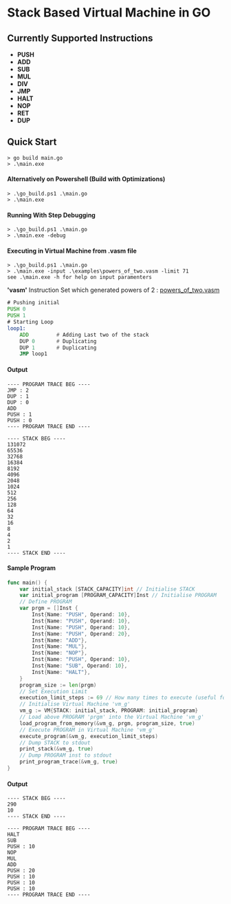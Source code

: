 # Stack Based Virtual Machine in GO

## Currently Supported Instructions
- **PUSH**
- **ADD**
- **SUB**
- **MUL**
- **DIV**
- **JMP**
- **HALT**
- **NOP**
- **RET**
- **DUP**


## Quick Start

```console
> go build main.go
> .\main.exe
```
#### Alternatively on Powershell (Build with Optimizations)
```console
> .\go_build.ps1 .\main.go
> .\main.exe
```
#### Running With Step Debugging
```console
> .\go_build.ps1 .\main.go
> .\main.exe -debug
```
#### Executing in Virtual Machine from .vasm file
```console
> .\go_build.ps1 .\main.go
> .\main.exe -input .\examples\powers_of_two.vasm -limit 71
see .\main.exe -h for help on input paramenters
```
**'vasm'** Instruction Set which generated powers of 2 : [powers_of_two.vasm](./examples/powers_of_two.vasm)
```asm
# Pushing initial
PUSH 0
PUSH 1
# Starting Loop
loop1:
    ADD			# Adding Last two of the stack
    DUP 0		# Duplicating 
    DUP 1		# Duplicating 
    JMP loop1
```
#### Output
```console
---- PROGRAM TRACE BEG ----
JMP : 2
DUP : 1
DUP : 0
ADD
PUSH : 1
PUSH : 0
---- PROGRAM TRACE END ----

---- STACK BEG ----
131072
65536
32768
16384
8192
4096
2048
1024
512
256
128
64
32
16
8
4
2
1
---- STACK END ----

```

#### Sample Program

```go
func main() {
	var initial_stack [STACK_CAPACITY]int // Initialise STACK
	var initial_program [PROGRAM_CAPACITY]Inst // Initialise PROGRAM
	// Define PROGRAM
	var prgm = []Inst {
		Inst{Name: "PUSH", Operand: 10},
		Inst{Name: "PUSH", Operand: 10},
		Inst{Name: "PUSH", Operand: 10},
		Inst{Name: "PUSH", Operand: 20},
		Inst{Name: "ADD"},
		Inst{Name: "MUL"},
		Inst{Name: "NOP"},
		Inst{Name: "PUSH", Operand: 10},
		Inst{Name: "SUB", Operand: 10},
		Inst{Name: "HALT"},
	}
	program_size := len(prgm)
	// Set Execution Limit
	execution_limit_steps := 69 // How many times to execute (useful for non halting Virtual Machines)
	// Initialise Virtual Machine 'vm_g'
	vm_g := VM{STACK: initial_stack, PROGRAM: initial_program}
	// Load above PROGRAM 'prgm' into the Virtual Machine 'vm_g'
	load_program_from_memory(&vm_g, prgm, program_size, true)
	// Execute PROGRAM in Virtual Machine 'vm_g'
	execute_program(&vm_g, execution_limit_steps)
	// Dump STACK to stdout
	print_stack(&vm_g, true)
	// Dump PROGRAM inst to stdout
	print_program_trace(&vm_g, true)
}
```

#### Output 

```console
---- STACK BEG ----
290
10
---- STACK END ----

---- PROGRAM TRACE BEG ----
HALT
SUB
PUSH : 10
NOP
MUL
ADD
PUSH : 20
PUSH : 10
PUSH : 10
PUSH : 10
---- PROGRAM TRACE END ----

```
